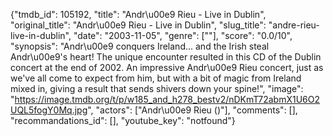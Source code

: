 {"tmdb_id": 105192, "title": "Andr\u00e9 Rieu - Live in Dublin", "original_title": "Andr\u00e9 Rieu - Live in Dublin", "slug_title": "andre-rieu-live-in-dublin", "date": "2003-11-05", "genre": [""], "score": "0.0/10", "synopsis": "Andr\u00e9 conquers Ireland... and the Irish steal Andr\u00e9's heart! The unique encounter resulted in this CD of the Dublin concert at the end of 2002. An impressive Andr\u00e9 Rieu concert, just as we've all come to expect from him, but with a bit of magic from Ireland mixed in, giving a result that sends shivers down your spine!", "image": "https://image.tmdb.org/t/p/w185_and_h278_bestv2/nDKmT72abmX1U6O2UQL5fogY0Mq.jpg", "actors": ["Andr\u00e9 Rieu ()"], "comments": [], "recommandations_id": [], "youtube_key": "notfound"}